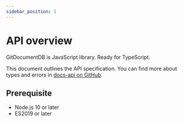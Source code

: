 ```yaml
---
sidebar_position: 1
---
```

# API overview

GitDocumentDB is JavaScript library. Ready for TypeScript.

This document outlines the API specification. You can find more about types and errors in [docs-api on GitHub](https://github.com/sosuisen/git-documentdb/blob/doc-v1.0/docs-api/index.md).

## Prerequisite
- Node.js 10 or later
- ES2019 or later

